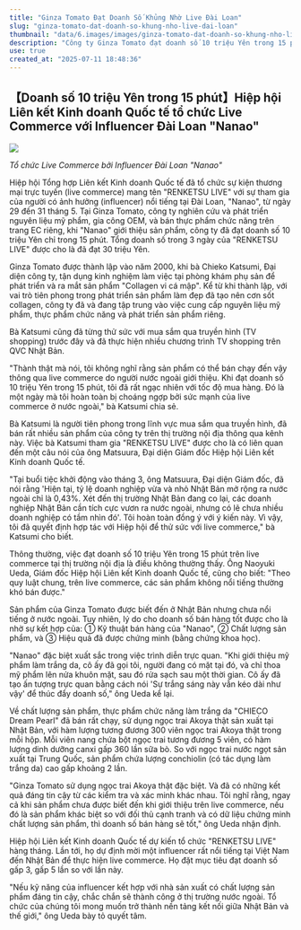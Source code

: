 ```yaml
---
title: "Ginza Tomato Đạt Doanh Số Khủng Nhờ Live Đài Loan"
slug: "ginza-tomato-dat-doanh-so-khung-nho-live-dai-loan"
thumbnail: "data/6.images/images/ginza-tomato-dat-doanh-so-khung-nho-live-dai-loan.webp"
description: "Công ty Ginza Tomato đạt doanh số 10 triệu Yên trong 15 phút qua live commerce tại Đài Loan với influencer Nanao. Sự kiện do Hiệp hội Liên kết Kinh doanh Quốc tế tổ chức, mở ra hướng đi mới cho doanh nghiệp Nhật ra thị trường quốc tế, đặc biệt sẽ có kế hoạch tại Việt Nam."
use: true
created_at: "2025-07-11 18:48:36"
---
```


## 【Doanh số 10 triệu Yên trong 15 phút】Hiệp hội Liên kết Kinh doanh Quốc tế tổ chức Live Commerce với Influencer Đài Loan "Nanao"

![](/images/20250711-00015243-netkeizai-000-1-view.webp)

*Tổ chức Live Commerce bởi Influencer Đài Loan "Nanao"*

Hiệp hội Tổng hợp Liên kết Kinh doanh Quốc tế đã tổ chức sự kiện thương mại trực tuyến (live commerce) mang tên "RENKETSU LIVE" với sự tham gia của người có ảnh hưởng (influencer) nổi tiếng tại Đài Loan, "Nanao", từ ngày 29 đến 31 tháng 5. Tại Ginza Tomato, công ty nghiên cứu và phát triển nguyên liệu mỹ phẩm, gia công OEM, và bán thực phẩm chức năng trên trang EC riêng, khi "Nanao" giới thiệu sản phẩm, công ty đã đạt doanh số 10 triệu Yên chỉ trong 15 phút. Tổng doanh số trong 3 ngày của "RENKETSU LIVE" được cho là đã đạt 30 triệu Yên.

Ginza Tomato được thành lập vào năm 2000, khi bà Chieko Katsumi, Đại diện công ty, tận dụng kinh nghiệm làm việc tại phòng khám phụ sản để phát triển và ra mắt sản phẩm "Collagen vi cá mập". Kể từ khi thành lập, với vai trò tiên phong trong phát triển sản phẩm làm đẹp đã tạo nên cơn sốt collagen, công ty đã và đang tập trung vào việc cung cấp nguyên liệu mỹ phẩm, thực phẩm chức năng và phát triển sản phẩm riêng.

Bà Katsumi cũng đã từng thử sức với mua sắm qua truyền hình (TV shopping) trước đây và đã thực hiện nhiều chương trình TV shopping trên QVC Nhật Bản.

"Thành thật mà nói, tôi không nghĩ rằng sản phẩm có thể bán chạy đến vậy thông qua live commerce do người nước ngoài giới thiệu. Khi đạt doanh số 10 triệu Yên trong 15 phút, tôi đã rất ngạc nhiên với tốc độ mua hàng. Đó là một ngày mà tôi hoàn toàn bị choáng ngợp bởi sức mạnh của live commerce ở nước ngoài," bà Katsumi chia sẻ.

Bà Katsumi là người tiên phong trong lĩnh vực mua sắm qua truyền hình, đã bán rất nhiều sản phẩm của công ty trên thị trường nội địa thông qua kênh này. Việc bà Katsumi tham gia "RENKETSU LIVE" được cho là có liên quan đến một câu nói của ông Matsuura, Đại diện Giám đốc Hiệp hội Liên kết Kinh doanh Quốc tế.

"Tại buổi tiệc khởi động vào tháng 3, ông Matsuura, Đại diện Giám đốc, đã nói rằng 'Hiện tại, tỷ lệ doanh nghiệp vừa và nhỏ Nhật Bản mở rộng ra nước ngoài chỉ là 0,43%. Xét đến thị trường Nhật Bản đang co lại, các doanh nghiệp Nhật Bản cần tích cực vươn ra nước ngoài, nhưng có lẽ chưa nhiều doanh nghiệp có tầm nhìn đó'. Tôi hoàn toàn đồng ý với ý kiến này. Vì vậy, tôi đã quyết định hợp tác với Hiệp hội để thử sức với live commerce," bà Katsumi cho biết.

Thông thường, việc đạt doanh số 10 triệu Yên trong 15 phút trên live commerce tại thị trường nội địa là điều không thường thấy. Ông Naoyuki Ueda, Giám đốc Hiệp hội Liên kết Kinh doanh Quốc tế, cũng cho biết: "Theo quy luật chung, trên live commerce, các sản phẩm không nổi tiếng thường khó bán được."

Sản phẩm của Ginza Tomato được biết đến ở Nhật Bản nhưng chưa nổi tiếng ở nước ngoài. Tuy nhiên, lý do cho doanh số bán hàng tốt được cho là nhờ sự kết hợp của: ① Kỹ thuật bán hàng của "Nanao", ② Chất lượng sản phẩm, và ③ Hiệu quả đã được chứng minh (bằng chứng khoa học).

"Nanao" đặc biệt xuất sắc trong việc trình diễn trực quan. "Khi giới thiệu mỹ phẩm làm trắng da, cô ấy đã gọi tôi, người đang có mặt tại đó, và chỉ thoa mỹ phẩm lên nửa khuôn mặt, sau đó rửa sạch sau một thời gian. Cô ấy đã tạo ấn tượng trực quan bằng cách nói 'Sự trắng sáng này vẫn kéo dài như vậy' để thúc đẩy doanh số," ông Ueda kể lại.

Về chất lượng sản phẩm, thực phẩm chức năng làm trắng da "CHIECO Dream Pearl" đã bán rất chạy, sử dụng ngọc trai Akoya thật sản xuất tại Nhật Bản, với hàm lượng tương đương 300 viên ngọc trai Akoya thật trong mỗi hộp. Mỗi viên nang chứa bột ngọc trai tương đương 5 viên, có hàm lượng dinh dưỡng canxi gấp 360 lần sữa bò. So với ngọc trai nước ngọt sản xuất tại Trung Quốc, sản phẩm chứa lượng conchiolin (có tác dụng làm trắng da) cao gấp khoảng 2 lần.

"Ginza Tomato sử dụng ngọc trai Akoya thật đặc biệt. Và đã có những kết quả đáng tin cậy từ các kiểm tra và xác minh khác nhau. Tôi nghĩ rằng, ngay cả khi sản phẩm chưa được biết đến khi giới thiệu trên live commerce, nếu đó là sản phẩm khác biệt so với đối thủ cạnh tranh và có dữ liệu chứng minh chất lượng sản phẩm, thì doanh số bán hàng sẽ tốt," ông Ueda nhận định.

Hiệp hội Liên kết Kinh doanh Quốc tế dự kiến tổ chức "RENKETSU LIVE" hàng tháng. Lần tới, họ dự định mời một influencer rất nổi tiếng tại Việt Nam đến Nhật Bản để thực hiện live commerce. Họ đặt mục tiêu đạt doanh số gấp 3, gấp 5 lần so với lần này.

"Nếu kỹ năng của influencer kết hợp với nhà sản xuất có chất lượng sản phẩm đáng tin cậy, chắc chắn sẽ thành công ở thị trường nước ngoài. Tổ chức của chúng tôi mong muốn trở thành nền tảng kết nối giữa Nhật Bản và thế giới," ông Ueda bày tỏ quyết tâm.